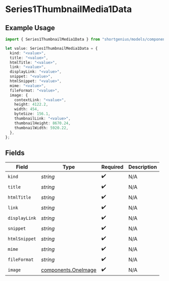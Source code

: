 # Series1ThumbnailMedia1Data

## Example Usage

```typescript
import { Series1ThumbnailMedia1Data } from "shortgenius/models/components";

let value: Series1ThumbnailMedia1Data = {
  kind: "<value>",
  title: "<value>",
  htmlTitle: "<value>",
  link: "<value>",
  displayLink: "<value>",
  snippet: "<value>",
  htmlSnippet: "<value>",
  mime: "<value>",
  fileFormat: "<value>",
  image: {
    contextLink: "<value>",
    height: 4122.2,
    width: 454,
    byteSize: 156.1,
    thumbnailLink: "<value>",
    thumbnailHeight: 8670.24,
    thumbnailWidth: 5920.22,
  },
};
```

## Fields

| Field                                                      | Type                                                       | Required                                                   | Description                                                |
| ---------------------------------------------------------- | ---------------------------------------------------------- | ---------------------------------------------------------- | ---------------------------------------------------------- |
| `kind`                                                     | *string*                                                   | :heavy_check_mark:                                         | N/A                                                        |
| `title`                                                    | *string*                                                   | :heavy_check_mark:                                         | N/A                                                        |
| `htmlTitle`                                                | *string*                                                   | :heavy_check_mark:                                         | N/A                                                        |
| `link`                                                     | *string*                                                   | :heavy_check_mark:                                         | N/A                                                        |
| `displayLink`                                              | *string*                                                   | :heavy_check_mark:                                         | N/A                                                        |
| `snippet`                                                  | *string*                                                   | :heavy_check_mark:                                         | N/A                                                        |
| `htmlSnippet`                                              | *string*                                                   | :heavy_check_mark:                                         | N/A                                                        |
| `mime`                                                     | *string*                                                   | :heavy_check_mark:                                         | N/A                                                        |
| `fileFormat`                                               | *string*                                                   | :heavy_check_mark:                                         | N/A                                                        |
| `image`                                                    | [components.OneImage](../../models/components/oneimage.md) | :heavy_check_mark:                                         | N/A                                                        |